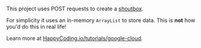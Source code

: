 This project uses POST requests to create a [shoutbox](https://en.wikipedia.org/wiki/Shoutbox).

For simplicity it uses an in-memory `ArrayList` to store data. This is **not** how you'd do this in real life!

Learn more at [HappyCoding.io/tutorials/google-cloud](https://happycoding.io/tutorials/google-cloud).
